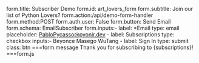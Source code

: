 form.title: Subscriber Demo
form.id: art_lovers_form
form.subtitle: Join our list of Python Lovers?
form.action:/api/demo-form-handler
form.method:POST
form.auth.user: False
form.button: Send Email
form.schema: EmailSubscriber
form.inputs:-
    label: *Email
    type: email
    placeholder: PabloPycasso@pyonir.dev
    -
    label: Subscriptions
    type: checkbox
    inputs:-
        Beyonce
        Masego
        WuTang
    -
    label: Sign In
    type: submit
    class: btn
===form.message
Thank you for subscribing to {subscriptions}!
===form.js
<script defer>
art_lovers_form.addEventListener('change', (e)=>{
    console.log(e.target)
})
</script>
